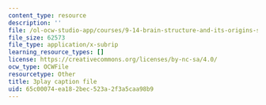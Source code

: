```yaml
---
content_type: resource
description: ''
file: /ol-ocw-studio-app/courses/9-14-brain-structure-and-its-origins-spring-2014/65c00074ea182bec523a2f3a5caa98b9_555141.srt
file_size: 62573
file_type: application/x-subrip
learning_resource_types: []
license: https://creativecommons.org/licenses/by-nc-sa/4.0/
ocw_type: OCWFile
resourcetype: Other
title: 3play caption file
uid: 65c00074-ea18-2bec-523a-2f3a5caa98b9
---
```

